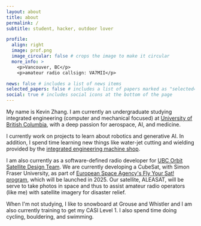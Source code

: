 ```yaml
---
layout: about
title: about
permalink: /
subtitle: student, hacker, outdoor lover

profile:
  align: right
  image: prof.png
  image_circular: false # crops the image to make it circular
  more_info: >
    <p>Vancouver, BC</p>
    <p>amateur radio callsign: VA7MII</p>

news: false # includes a list of news items
selected_papers: false # includes a list of papers marked as "selected={true}"
social: true # includes social icons at the bottom of the page
---
```


My name is Kevin Zhang. I am currently an undergraduate studying integrated engineering (computer and mechanical focused) at [University of British Columbia](https://www.ubc.ca/), with a deep passion for aerospace, AI, and medicine. 

I currently work on projects to learn about robotics and generative AI. In addition, I spend time learning new things like water-jet cutting and wielding provided by the [integrated engineering machine shop](https://ubcigenshop.notion.site/Welcome-to-UBC-s-Integrated-Engineering-Workshop-795ac7a00da94b7faed1ebb51d622016).

I am also currently as a software-defined radio developer for [UBC Orbit Satellite Design Team](https://www.ubcorbit.com/). We are currently developing a CubeSat, with Simon Fraser University, as part of [European Space Agency's Fly Your Sat! program](https://www.esa.int/Education/CubeSats_-_Fly_Your_Satellite/New_missions_selected_for_the_fourth_edition_of_the_Fly_Your_Satellite!_programme), which will be launched in 2025. Our satellite, ALEASAT, will be serve to take photos in space and thus to assist amateur radio operators (like me) with satellite imagery for disaster relief. 

When I'm not studying, I like to snowboard at Grouse and Whistler and I am also currently training to get my CASI Level 1. I also spend time doing cycling, bouldering, and swimming.
